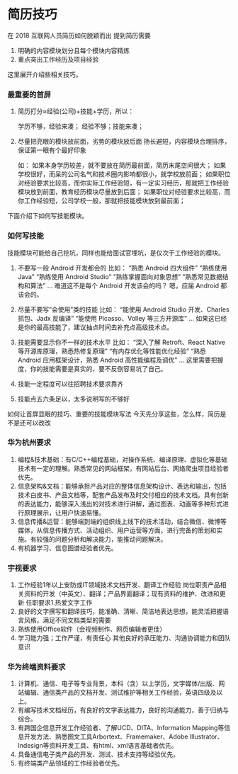 ﻿# 简历技巧在 2018 互联网人员简历如何脱颖而出 提到简历需要1. 明确的内容模块划分且每个模块内容精炼2. 重点突出工作经历及项目经验这里展开介绍些相关技巧。### 最重要的首屏1.  简历打分≈经验(公司)+技能+学历，所以：    学历不够，经验来凑；    经验不够；技能来凑；2. 尽量把亮眼的模块放前面，劣势的模块放后面	扬长避短，内容模块合理排序，保证第一眼有个最好印象	如：	如果本身学历较差，就不要放在简历最前面，简历末尾空间很大；	如果学校很好，而呆的公司名气和技术圈内影响都很小，就学校放前面；	如果职位对经验要求比较高，而你实际工作经验短，有一定实习经历，那就把工作经验模块放到前面，教育经历模块尽量放到后面；	如果职位对经验要求比较高，而你工作经验短，公司学校一般，那就把技能模块放到最前面；下面介绍下如何写技能模块。### 如何写技能技能模块可能给自己挖坑，同样也能给面试官埋坑，是仅次于工作经验的模块。1. 不要写一般 Android 开发都会的	比如：	“熟悉 Android 四大组件”	“熟练使用 Java”	“熟练使用 Android Studio”	“熟练掌握面向对象思想”	“熟悉常见数据结构和算法”	…	难道这不是每个 Android 开发该会的吗？	嗯，应届 Android 都该会的。2. 尽量不要写”会使用”类的技能	比如：	“能使用 Android Studio 开发、Charles 抓包、Jadx 反编译”	“能使用 Picasso、Volley 等三方开源库”	…	如果这已经是你的最高技能了，建议抽点时间去补充点高级技术点。3. 技能需要显示你不一样的技术水平	比如：	“深入了解 Retroft、React Native 等开源库原理，熟悉热修复原理”	“有内存优化等性能优化经验”	“熟悉 Android 应用框架设计，熟悉 Android 高性能编程及调优”	…	这里需要把握度，你的技能需要是真实的，要不反倒容易坑了自己。4. 技能一定程度可以往招聘技术要求靠齐5. 技能点五六条足以，太多说明写的不够好如何让首屏显眼的技巧、重要的技能模块写法 今天先分享这些，怎么样，简历是不是还可以改改### 华为杭州要求1. 编程&技术基础：有C/C++编程基础，对操作系统、编译原理、虚拟化等基础技术有一定的理解。熟悉常见的网站框架，有网站后台、网络爬虫项目经验者优先。2. 信息架构&文档：能够承担产品对应的整体信息架构设计、表达和输出，包括技术白皮书、产品文档等，配套产品发布及时交付相应的技术文档。具有创新的表达能力，能够深入浅出的对技术进行讲解，通过图表、动画等多种形式进行原理展示，让用户快速易懂。3. 信息传播&运营：能够端到端的组织线上线下的技术活动，结合微信、微博等媒体，从信息传播方式、活动组织、用户运营等方面，进行完备的策划和实施。有较强的问题分析和解决能力，能推动问题解决。4. 有机器学习、信息图谱经验者优先。### 宇视要求1. 工作经验1年以上安防或IT领域技术文档开发、翻译工作经验 岗位职责产品相关资料的开发（中英文）、翻译；产品界面翻译；现有资料的维护、改进和更新 任职要求1.热爱文字工作2. 良好的文字撰写和翻译技巧，能准确、清晰、简洁地表达思想，能灵活把握语言风格，满足不同文档类型的需要3. 熟练使用Office软件（会视频制作、网页编辑者更佳）4. 学习能力强；工作严谨，有责任心 其他良好的承压能力、沟通协调能力和团队意识### 华为终端资料要求1. 计算机、通信、电子等专业背景，本科（含）以上学历，文字媒体/出版、网站编辑、通信类产品的文档开发、测试维护等相关工作经验，英语四级及以上。2. 有编写技术文档经历，有良好的文字表达能力，良好的沟通能力，善于归纳与综合。3. 有跨国企信息开发工作经验者、了解UCD、DITA、Information Mapping等信息开发方法、熟悉图文工具Arbortext、Framemaker、Adobe Illustrator、Indesign等资料开发工具、有html、xml语言基础者优先。4. 具备通信电子类产品的开发、测试、技术支持等经验优先。5. 有终端类产品领域的工作经验者优先。